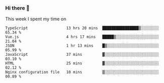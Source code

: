 ### Hi there 👋

<!--
**qiruohan/qiruohan** is a ✨ _special_ ✨ repository because its `README.md` (this file) appears on your GitHub profile.

Here are some ideas to get you started:

- 🔭 I’m currently working on ...
- 🌱 I’m currently learning ...
- 👯 I’m looking to collaborate on ...
- 🤔 I’m looking for help with ...
- 💬 Ask me about ...
- 📫 How to reach me: ...
- 😄 Pronouns: ...
- ⚡ Fun fact: ...
-->

This week I spent my time on 
<!--START_SECTION:waka-->

```text
TypeScript                 13 hrs 20 mins  ████████████████▒░░░░░░░░   65.34 %
Vue.js                     4 hrs 17 mins   █████▒░░░░░░░░░░░░░░░░░░░   21.04 %
JSON                       1 hr 13 mins    █▒░░░░░░░░░░░░░░░░░░░░░░░   05.99 %
JavaScript                 37 mins         ▓░░░░░░░░░░░░░░░░░░░░░░░░   03.10 %
HTML                       25 mins         ▓░░░░░░░░░░░░░░░░░░░░░░░░   02.12 %
Nginx configuration file   10 mins         ▒░░░░░░░░░░░░░░░░░░░░░░░░   00.89 %
```

<!--END_SECTION:waka-->

